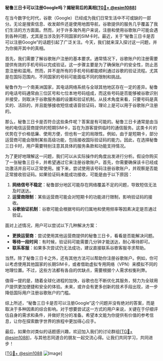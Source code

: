 **秘鲁三日卡可以注册Google吗？揭秘背后的真相[[TG💪+ @esim1088](https://t.me/s/esim1088)]**

在当今数字化时代，谷歌（Google）已经成为我们日常生活中不可或缺的一部分。无论是搜索信息、收发邮件还是使用地图导航，谷歌提供的服务几乎覆盖了我们生活的方方面面。然而，对于许多海外用户来说，注册和使用谷歌账户可能会遇到各种问题，尤其是当涉及到不同国家的SIM卡时。最近，关于“秘鲁三日卡是否可以注册Google”的话题引起了广泛关注。今天，我们就来深入探讨这一问题，并为你揭开其中的真相。

首先，我们需要了解谷歌账户注册的基本要求。通常情况下，谷歌账户的注册需要提供有效的手机号码以完成验证。这一步骤主要是为了确保账户的安全性，防止恶意注册和滥用。然而，并不是所有的手机号码都能顺利通过谷歌的验证流程。尤其是在国际范围内，不同国家的号码可能面临不同的限制和挑战。

秘鲁作为一个南美洲国家，其电话网络系统与全球其他地区存在一定的差异。秘鲁的电话号码通常由三位区号和七位本地号码组成，而这些号码是否能够被谷歌识别并接受，则取决于谷歌服务器的设置和验证机制。从技术角度来看，只要号码是真实的、活跃的，并且能够接收短信或语音验证码，理论上是可以用于谷歌账户注册的。

那么，秘鲁三日卡是否符合这些条件呢？答案是有可能的。秘鲁三日卡通常是由当地的电信运营商提供的短期SIM卡，旨在为游客提供临时的通信服务。这类卡片的优势在于价格低廉、使用方便，但也有一定的局限性。例如，由于是短期卡，部分运营商可能会限制某些高级功能，包括接收国际验证码的能力。因此，在选择秘鲁三日卡时，用户需要特别注意其具体的服务条款和功能支持情况。

为了更好地理解这一问题，我们可以从实际操作的角度出发进行分析。假设你购买了一张秘鲁三日卡，并希望通过它来注册谷歌账户。首先，你需要确保该卡已经成功激活并且可以正常使用。接下来，尝试使用该号码注册谷歌账户，并观察是否能正常接收验证码。如果验证码未能成功接收，可能是由于以下原因：

1. **网络信号不稳定**：秘鲁部分地区可能存在网络覆盖不足的问题，导致短信无法及时送达。
2. **运营商限制**：某些运营商可能会对短期卡的功能进行限制，影响验证码的接收。
3. **谷歌验证机制**：谷歌可能会根据号码的归属地和使用频率等因素决定是否通过验证。

面对上述情况，用户可以尝试以下几种解决方案：

- **更换运营商**：尝试使用其他运营商提供的秘鲁三日卡，看看是否能解决问题。
- **等待一段时间**：有时候，验证码可能需要几分钟才能送达，耐心等待即可。
- **联系客服**：如果多次尝试仍无法成功，建议直接联系谷歌客服寻求帮助。

当然，除了秘鲁三日卡之外，还有其他方法可以帮助你注册谷歌账户。例如，你可以考虑使用其他国家的长期SIM卡，或者借助虚拟专用网络（VPN）来模拟不同的地理位置。不过，这些方法都有各自的优缺点，需要根据个人需求权衡利弊。

值得一提的是，随着全球化进程的加快，谷歌也在不断优化其服务，努力为全球用户提供更加便捷和安全的体验。未来，或许会有更多创新的技术手段出现，进一步降低国际用户注册谷歌账户的门槛。

综上所述，“秘鲁三日卡是否可以注册Google”这个问题并没有绝对的答案，而是取决于多种因素的综合影响。对于想要尝试这一方式的用户来说，关键在于仔细评估自身的需求和条件，并做好充分的准备。希望本文能为你提供有价值的参考信息，让你在探索数字世界的旅程中更加得心应手。

最后，如果你对类似的话题感兴趣，欢迎加入我们的讨论群组[[TG💪+ @esim1088](https://t.me/s/esim1088)]，与其他志同道合的朋友一起交流心得。让我们共同学习，共同进步！

[[TG💪+ @esim1088](https://t.me/s/esim1088) ![Image](https://i.postimg.cc/4NQfJmqS/Snipaste-2025-05-13-00-14-12.png)]